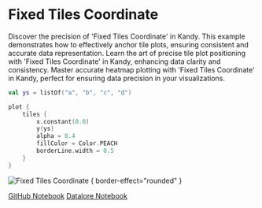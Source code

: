 # Fixed Tiles Coordinate

<web-summary>
Discover the precision of 'Fixed Tiles Coordinate' in Kandy.
This example demonstrates how to effectively anchor tile plots, ensuring consistent and accurate data representation.
</web-summary>

<card-summary>
Learn the art of precise tile plot positioning with 'Fixed Tiles Coordinate' in Kandy, enhancing data clarity and consistency.
</card-summary>

<link-summary>
Master accurate heatmap plotting with 'Fixed Tiles Coordinate' in Kandy, perfect for ensuring data precision in your visualizations.
</link-summary>


<!---IMPORT org.jetbrains.kotlinx.kandy.letsplot.samples.Tiles-->

<!---FUN fixed_tile-->

```kotlin
val ys = listOf("a", "b", "c", "d")

plot {
    tiles {
        x.constant(0.0)
        y(ys)
        alpha = 0.4
        fillColor = Color.PEACH
        borderLine.width = 0.5
    }
}
```

<!---END-->

![Fixed Tiles Coordinate](fixed_tile.svg) { border-effect="rounded" }

<seealso style="cards">
       <category ref="example-ktnb">
           <a href="https://github.com/Kotlin/kandy/blob/main/examples/notebooks/lets-plot/samples/tiles/fixed_tile.ipynb" summary="View the notebook on our GitHub repository">GitHub Notebook</a>
           <a href="https://datalore.jetbrains.com/report/static/KQKedA4jDrKu63O53gEN0z/QJQh4aEAGTwZXKA6DIHvF3" summary="Experiment with this example on Datalore">Datalore Notebook</a>
       </category>
</seealso>
